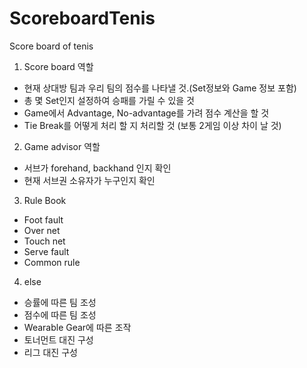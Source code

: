 # ScoreboardTenis

Score board of tenis

1. Score board 역할

- 현재 상대방 팀과 우리 팀의 점수를 나타낼 것.(Set정보와 Game 정보 포함)
- 총 몇 Set인지 설정하여 승패를 가릴 수 있을 것
- Game에서 Advantage, No-advantage를 가려 점수 계산을 할 것
- Tie Break를 어떻게 처리 할 지 처리할 것 (보통 2게임 이상 차이 날 것)

2. Game advisor 역할

- 서브가 forehand, backhand 인지 확인
- 현재 서브권 소유자가 누구인지 확인

3. Rule Book

- Foot fault
- Over net
- Touch net
- Serve fault
- Common rule

4. else

- 승률에 따른 팀 조성
- 점수에 따른 팀 조성
- Wearable Gear에 따른 조작
- 토너먼트 대진 구성
- 리그 대진 구성
